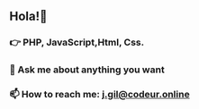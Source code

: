 ## Hola!👋
### 👉 PHP, JavaScript,Html, Css.
### 💬 Ask me about anything you want
### 📫 How to reach me: j.gil@codeur.online


<!--
**Gilrivas/Gilrivas** is a ✨ _special_ ✨ repository because its `README.md` (this file) appears on your GitHub profile.

Here are some ideas to get you started:

- 🔭 I’m currently working on ...
- 🌱 I’m currently learning ...
- 👯 I’m looking to collaborate on ...
- 🤔 I’m looking for help with ...
- 💬 Ask me about ...
- 📫 How to reach me: ...
- 😄 Pronouns: ...
- ⚡ Fun fact: ...
-->
